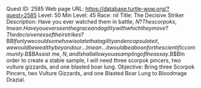 Quest ID: 2585
Web page URL: https://database.turtle-wow.org/?quest=2585
Level: 50
Min Level: 45
Race: nil
Title: The Decisive Striker
Description: Have you ever watched them in battle, $N? The scorpoks, I mean. Have you ever seen the grace and agility with which they move? The decisiveness of their strikes?$B$BIf only we could somehow isolate that agility and encapsulate it, we would be wealthy beyond our... I mean... it would be a boon for the scientific community.$B$BAssist me, $N, and I shall allow you a sampling of the assay.$B$BIn order to create a stable sample, I will need three scorpok pincers, two vulture gizzards, and one blasted boar lung.
Objective: Bring three Scorpok Pincers, two Vulture Gizzards, and one Blasted Boar Lung to Bloodmage Drazial.
